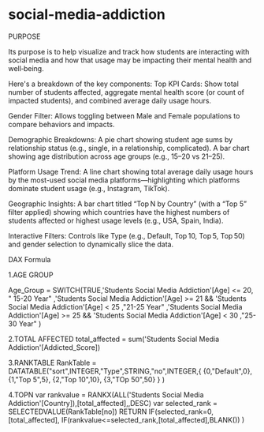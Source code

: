 # social-media-addiction
PURPOSE

 Its purpose is to help visualize and track how students are interacting with social media
 and how that usage may be impacting their mental health and well‑being.
 


 
 Here's a breakdown of the key components:
Top KPI Cards: Show total number of students affected, aggregate mental health score (or count of impacted students), and combined average daily usage hours.

Gender Filter:
Allows toggling between Male and Female populations to compare behaviors and impacts.

Demographic Breakdowns:
A pie chart showing student age sums by relationship status (e.g., single, in a relationship, complicated).
A bar chart showing age distribution across age groups (e.g., 15–20 vs 21–25).

Platform Usage Trend:
A line chart showing total average daily usage hours by the most-used social media platforms—highlighting which platforms dominate student usage (e.g., Instagram, TikTok).

Geographic Insights: 
A bar chart titled “Top N by Country” (with a “Top 5” filter applied) showing which countries have the highest numbers of students affected or highest usage levels (e.g., USA, Spain, India).

Interactive Filters:
Controls like Type (e.g., Default, Top 10, Top 5, Top 50) and gender selection to dynamically slice the data.


DAX Formula

1.AGE GROUP  

Age_Group = SWITCH(TRUE,'Students Social Media Addiction'[Age] <= 20, " 15-20 Year"
,'Students Social Media Addiction'[Age] >= 21 && 'Students Social Media Addiction'[Age] < 25 ,"21-25 Year"
,'Students Social Media Addiction'[Age] >= 25 && 'Students Social Media Addiction'[Age] < 30 ,"25-30 Year"
)


2.TOTAL AFFECTED 
total_affected = sum('Students Social Media Addiction'[Addicted_Score])


3.RANKTABLE
RankTable = DATATABLE("sort",INTEGER,"Type",STRING,"no",INTEGER,{
{0,"Default",0},
{1,"Top 5",5},
{2,"Top 10",10},
{3,"TOp 50",50}
}
)


4.TOPN
var rankvalue = RANKX(ALL('Students Social Media Addiction'[Country]),[total_affected],,DESC)
 var selected_rank = SELECTEDVALUE(RankTable[no])
 RETURN
IF(selected_rank=0,[total_affected],
IF(rankvalue<=selected_rank,[total_affected],BLANK())
)
